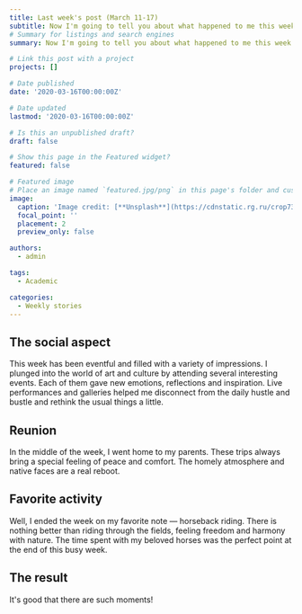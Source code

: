 ```yaml
---
title: Last week's post (March 11-17)
subtitle: Now I'm going to tell you about what happened to me this week...
# Summary for listings and search engines
summary: Now I'm going to tell you about what happened to me this week...

# Link this post with a project
projects: []

# Date published
date: '2020-03-16T00:00:00Z'

# Date updated
lastmod: '2020-03-16T00:00:00Z'

# Is this an unpublished draft?
draft: false

# Show this page in the Featured widget?
featured: false

# Featured image
# Place an image named `featured.jpg/png` in this page's folder and customize its options here.
image:
  caption: 'Image credit: [**Unsplash**](https://cdnstatic.rg.ru/crop735x414/uploads/images/135/37/51/ponchik-1000.jpg)'
  focal_point: ''
  placement: 2
  preview_only: false

authors:
  - admin

tags:
  - Academic

categories:
  - Weekly stories
---
```

## The social aspect

This week has been eventful and filled with a variety of impressions. I plunged into the world of art and culture by attending several interesting events. Each of them gave new emotions, reflections and inspiration. Live performances and galleries helped me disconnect from the daily hustle and bustle and rethink the usual things a little.

## Reunion

In the middle of the week, I went home to my parents. These trips always bring a special feeling of peace and comfort. The homely atmosphere and native faces are a real reboot.

## Favorite activity

Well, I ended the week on my favorite note — horseback riding. There is nothing better than riding through the fields, feeling freedom and harmony with nature. The time spent with my beloved horses was the perfect point at the end of this busy week.


## The result

It's good that there are such moments!
